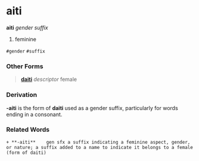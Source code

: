 aiti
====

**aiti** _gender suffix_

1. feminine

`#gender` `#suffix`

### Other Forms

> **[daiti](../d/daiti.md)** _descriptor_ female

### Derivation

**-aiti** is the form of **daiti** used as a gender suffix, particularly for words ending in a consonant.

### Related Words

`+ **-aiti**	gen sfx	a suffix indicating a feminine aspect, gender, or nature; a suffix added to a name to indicate it belongs to a female (form of daiti)`
